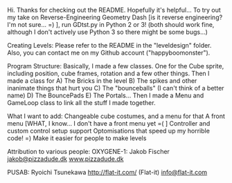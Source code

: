 Hi.  Thanks for checking out the README.  Hopefully it's helpful...
To try out my take on Reverse-Engineering Geometry Dash [is it reverse
engineering?  I'm not sure... =) ], run GDtst.py in Python 2 or 3!
(both should work fine, although I don't actively use Python 3 so there
 might be some bugs...)

Creating Levels:
Please refer to the README in the "leveldesign" folder.  Also, you can
contact me on my Github account ("happyboomonster").

Program Structure:
Basically, I made a few classes.  One for the Cube sprite, including position,
cube frames, rotation and a few other things.  Then I made a class for
A) The Bricks in the level B) The spikes and other inanimate things that
hurt you C) The "bounceballs" (I can't think of a better name) D) The
BouncePads E) The Portals...  Then I made a Menu and GameLoop class to link
all the stuff I made together.

What I want to add:  Changeable cube costumes, and a menu for that
A front menu [WHAT, I know...  I don't have a front menu yet  =(  ]
Controller and custom control setup support
Optomisations that speed up my horrible code!  =)
Make it easier for people to make levels


Attribution to various people:
OXYGENE-1:  Jakob Fischer
            jakob@pizzadude.dk
            www.pizzadude.dk

PUSAB:  Ryoichi Tsunekawa
        http://flat-it.com/ (Flat-it)
        info@flat-it.com
